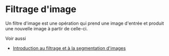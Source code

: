 # Filtrage d'image

Un filtre d'image est une opération qui prend une image d'entrée et produit une nouvelle image à partir de celle-ci.

Voir aussi
* [Introduction au filtrage et à la segmentation d'images](https://youtu.be/LT8L3vSLQ2Q)